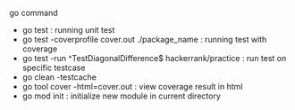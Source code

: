 go command
- go test : running unit test
- go test -coverprofile cover.out ./package_name : running test with coverage
- go test -run ^TestDiagonalDifference$ hackerrank/practice : run test on specific testcase
- go clean -testcache
- go tool cover -html=cover.out : view coverage result in html
- go mod init : initialize new module in current directory
